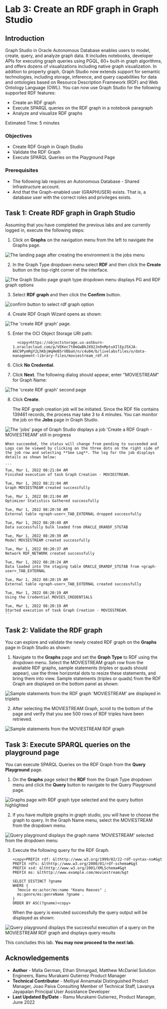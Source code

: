 # Lab 3: Create an RDF graph in Graph Studio

## Introduction
Graph Studio in Oracle Autonomous Database enables users to model, create, query, and analyze graph data. It includes notebooks, developer APIs for executing graph queries using PGQL, 60+ built-in graph algorithms, and offers dozens of visualizations including native graph visualization.
In addition to property graph, Graph Studio now extends support for semantic technologies, including storage, inference, and query capabilities for data and ontologies based on Resource Description Framework (RDF) and Web Ontology Language (OWL).
You can now use Graph Studio for the following supported RDF features:
- Create an RDF graph
- Execute SPARQL queries on the RDF graph in a notebook paragraph
- Analyze and visualize RDF graphs

Estimated Time: 5 minutes

### Objectives
- Create RDF Graph in Graph Studio
- Validate the RDF Graph
- Execute SPARQL Queries on the Playground Page

### Prerequisites
- The following lab requires an Autonomous Database - Shared Infrastructure account.
- And that the Graph-enabled user (GRAPHUSER) exists. That is, a database user with the correct roles and privileges exists.

## **Task 1:** Create RDF graph in Graph Studio

Assuming that you have completed the previous labs and are currently logged in, execute the following steps:

1. Click on **Graphs** on the navigation menu from the left to navigate the Graphs page.

  ![The landing page after creating the environment is the jobs menu](./images/graph-studio-job-screen.png "")

2. In the Graph Type dropdown menu select **RDF** and then click the **Create** button on the top-right corner of the interface.

  ![The Graph Studio page graph type dropdown menu displays PG and RDF graph options](./images/graph-studio-graphs.png "")

3. Select **RDF graph** and then click the **Confirm** button.

  ![confirm button to select rdf graph option](./images/click-confirm-rdf.png "")

4. Create RDF Graph Wizard opens as shown:

  ![The 'create RDF graph' page.](./images/create-rdf-graph.png "")

5. Enter the OCI Object Storage URI path:

    ```
      <copy>https://objectstorage.us-ashburn-1.oraclecloud.com/p/VEKec7t0mGwBkJX92Jn0nMptuXIlEpJ5XJA-A6C9PymRgY2LhKbjWqHeB5rVBbaV/n/c4u04/b/livelabsfiles/o/data-management-library-files/moviestream_rdf.nt
    ```

6. Click **No Credential**.

7. Click **Next**.
    The following dialog should appear, enter "MOVIESTREAM" for Graph Name:

  ![The 'create RDF graph' second page](./images/create-rdf-graph-2.png "")

8. Click **Create**.

    The RDF graph creation job will be initiated. Since the RDF file contains 139461 records, the process may take 3 to 4 minutes. You can monitor the job on the **Jobs** page in Graph Studio.

  ![The 'jobs' page of Graph Studio displays a job 'Create a RDF Graph - MOVIESTREAM' still in progress](./images/graph-studio-jobs.png "")

    When succeeded, the status will change from pending to succeeded and Logs can be viewed by clicking on the three dots on the right side of the job row and selecting **See Log**. The log for the job displays details as shown below:

    ```
    Tue, Mar 1, 2022 08:21:04 AM
    Finished execution of task Graph Creation - MOVIESTREAM.

    Tue, Mar 1, 2022 08:21:04 AM
    Graph MOVIESTREAM created successfully

    Tue, Mar 1, 2022 08:21:04 AM
    Optimizer Statistics Gathered successfully

    Tue, Mar 1, 2022 08:20:50 AM
    External table <graph-user>_TAB_EXTERNAL dropped successfully

    Tue, Mar 1, 2022 08:20:49 AM
    Data successfully bulk loaded from ORACLE_ORARDF_STGTAB

    Tue, Mar 1, 2022 08:20:39 AM
    Model MOVIESTREAM created successfully

    Tue, Mar 1, 2022 08:20:37 AM
    Network RDF_NETWORK created successfully

    Tue, Mar 1, 2022 08:20:24 AM
    Data loaded into the staging table ORACLE_ORARDF_STGTAB from <graph-user>_TAB_EXTERNAL

    Tue, Mar 1, 2022 08:20:19 AM
    External table <graph-user>_TAB_EXTERNAL created successfully

    Tue, Mar 1, 2022 08:20:19 AM
    Using the Credential MOVIES_CREDENTIALS

    Tue, Mar 1, 2022 08:20:19 AM
    Started execution of task Graph Creation - MOVIESTREAM.
    ```

## **Task 2:** Validate the RDF graph

You can explore and validate the newly created RDF graph on the **Graphs** page in Graph Studio as shown:

1. Navigate to the **Graphs** page and set the **Graph Type** to RDF using the dropdown menu. Select the MOVIESTREAM graph row from the available RDF graphs, sample statements (triples or quads should appear), use the three horizontal dots to resize these statements, and bring them into view. Sample statements (triples or quads) from the RDF Graph are displayed on the bottom panel as shown:

  ![Sample statements from the RDF graph 'MOVIESTREAM' are displayed in triplets](./images/graph-sample-statements.png "")

2. After selecting the MOVIESTREAM Graph, scroll to the bottom of the page and verify that you see 500 rows of RDF triples have been retrieved.

  ![Sample statements from the MOVIESTREAM RDF graph](./images/sample-statements.png "")

## **Task 3:** Execute SPARQL queries on the playground page

You can execute SPARQL Queries on the RDF Graph from the **Query Playground** page.

1. On the **Graphs** page select the **RDF** from the Graph Type dropdown menu and click the **Query** button to navigate to the Query Playground page.

  ![Graphs page with RDF graph type selected and the query button highlighted](./images/graph-type.png "")

2. If you have multiple graphs in graph studio, you will have to choose the graph to query. In the Graph Name menu, select the MOVIESTREAM from the dropdown menu.

  ![Query playground displays the graph name 'MOVIESTREAM' selected from the dropdown menu](./images/query-playground.png "")

3. Execute the following query for the RDF Graph.

    ```
    <copy>PREFIX rdf: &lthttp://www.w3.org/1999/02/22-rdf-syntax-ns#&gt
    PREFIX rdfs: &lthttp://www.w3.org/2000/01/rdf-schema#&gt
    PREFIX xsd: &lthttp://www.w3.org/2001/XMLSchema#&gt
    PREFIX ms: &lthttp://www.example.com/moviestream/&gt

    SELECT DISTINCT ?gname
    WHERE {
      ?movie ms:actor/ms:name "Keanu Reeves" ;
      ms:genre/ms:genreName ?gname .
    }
    ORDER BY ASC(?gname)<copy>
    ```

      When the query is executed successfully the query output will be displayed as shown:

  ![Query playground displays the successful execution of a query on the MOVIESTREAM RDF graph and displays query results](./images/query-playground-script.png "")

This concludes this lab. **You may now proceed to the next lab.**

## Acknowledgements

- **Author** -  Malia German, Ethan Shmargad, Matthew McDaniel Solution Engineers, Ramu Murakami Gutierrez Product Manager
- **Technical Contributor** -  Melliyal Annamalai Distinguished Product Manager, Joao Paiva Consulting Member of Technical Staff, Lavanya Jayapalan Principal User Assistance Developer
- **Last Updated By/Date** - Ramu Murakami Gutierrez, Product Manager, June 2022
